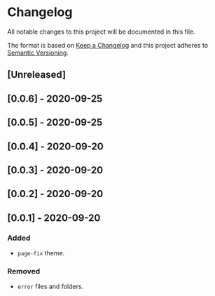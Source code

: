 # Changelog

All notable changes to this project will be documented in this file.

The format is based on [Keep a Changelog](http://keepachangelog.com/en/1.0.0/)
and this project adheres to [Semantic Versioning](http://semver.org/spec/v2.0.0.html).

## [Unreleased]

## [0.0.6] - 2020-09-25

## [0.0.5] - 2020-09-25

## [0.0.4] - 2020-09-20

## [0.0.3] - 2020-09-20

## [0.0.2] - 2020-09-20

## [0.0.1] - 2020-09-20
### Added
- `page-fix` theme.

### Removed
- `error` files and folders.